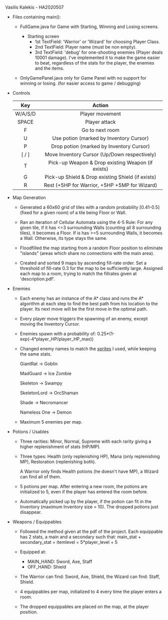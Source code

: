 Vasilis Kalekis - HA2020507

* Files containing main():
    * FullGame.java for Game with Starting, Winning and Losing screens.
        * Starting screen
            * 1st TextField: 'Warrior' or 'Wizard' for choosing Player Class.
            * 2nd TextField: Player name (must be non empty).
            * 3rd TextField: 'debug' for one-shooting enemies (Player deals 10001 damage). I've implemented it to make the game easier to beat, regardless of the stats for the player, the enemies and the items.

    * OnlyGamePanel.java only for Game Panel with no support for winning or losing. (for easier access to game / debugging)




* Controls

  | Key        | Action           |
  | :-------------: |:-------------:|
  | W/A/S/D  | Player movement |
  | SPACE     | Player attack |   
  | F | Go to next room |
  | U | Use potion (marked by Inventory Cursor) |
  | P | Drop potion (marked by Inventory Cursor) |
  | \[ / \] | Move Inventory Cursor (Up/Down respectively) |
  | T | Pick-up Weapon & Drop existing Weapon (if exists) |
  | G | Pick-up Shield & Drop existing Shield (if exists) |
  | R | Rest (+5HP for Warrior, +5HP +5MP for Wizard) |





* Map Generation

    * Generated a 60x60 grid of tiles with a random probability [0.41-0.5] (fixed for a given room) of a tile being Floor or Wall.

    * Ran an iteration of Cellular Automata using the 4-5 Rule: For any given tile, if it has
      <=3 surrounding Walls (counting all 8 surrounding tiles), it becomes a Floor. 
      If is has >=5 surrounding Walls, it becomes a Wall. Otherwise, its type stays the same.

    * Floodfilled the map starting from a random Floor position to eliminate "islands" 
      (areas which share no connections with the main area).

    * Created and sorted 9 maps by ascending fill-rate order. Set a threshold of fill-rate 0.3 for the map 
      to be sufficiently large. Assigned each map to a room, trying to match the fillrates
      given at 'description.pdf'.


* Enemies

    * Each enemy has an instance of the A* class and runs the A* algorithm at each step to find the best path from his
      location to the player. Its next move will be the first move in the optimal path.
    
    * Every player move triggers the spawning of an enemy, except moving the Inventory Cursor.

    * Enemies spawn with a probability of: 0.25*(1-exp(-4*player_HP/player_HP_max))
      
    * Changed enemy names to match the [sprites](https://0x72.itch.io/dungeontileset-ii) I used, while keeping the same
      stats.

      GiantRat -> Goblin

      MadGuard -> Ice Zombie

      Skeleton -> Swampy

      SkeletonLord -> OrcShaman

      Shade -> Necromancer
    
      Nameless One -> Demon
    
    * Maximum 5 enemies per map.
    



* Potions / Usables

    * Three rarities: Minor, Normal, Supreme with each rarity giving a higher replenishment of stats (HP/MP).

    * Three types: Health (only replenishing HP), Mana (only replenishing MP), Restoration (replenishing both).

      A Warrior only finds Health potions (he doesn't have MP), a Wizard can find all of them.

    * 5 potions per map. After entering a new room, the potions are initialized to 5, even if the player has entered the
      room before.

    * Automatically picked up by the player, if the potion can fit in the Inventory (maximum Inventory size = 10). The dropped potions just disappear.


* Weapons / Equippables

    * Followed the method given at the pdf of the project. Each equippable has 2 stats, a main and a secondary such
      that: main_stat + secondary_stat = itemlevel = 5*player_level + 5

    * Equipped at:
        * MAIN_HAND: Sword, Axe, Staff
        * OFF_HAND: Shield

    * The Warrior can find: Sword, Axe, Shield, the Wizard can find: Staff, Shield.

    * 4 equippables per map, initialized to 4 every time the player enters a room.
    
    * The dropped equippables are placed on the map, at the player position.

